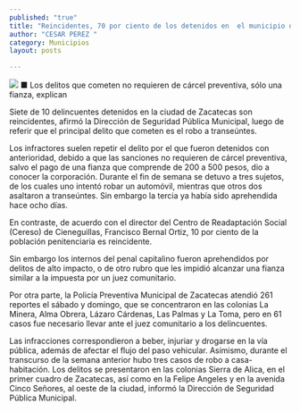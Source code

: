```yaml
---
published: "true"
title: "Reincidentes, 70 por ciento de los detenidos en  el municipio de Zacatecas: Policía Preventiva"
author: "CESAR PEREZ "
category: Municipios
layout: posts

---
```


![](http://i.imgur.com/3PCMCVmm.jpg)
■ Los delitos que cometen no requieren de cárcel preventiva, sólo una fianza, explican

Siete de 10 delincuentes detenidos en la ciudad de Zacatecas son reincidentes, afirmó la Dirección de Seguridad Pública Municipal, luego de referir que el principal delito que cometen es el robo a transeúntes.

Los infractores suelen repetir el delito por el que fueron detenidos con anterioridad, debido a que las sanciones no requieren de cárcel preventiva, salvo el pago de una fianza que comprende de 200 a 500 pesos, dio a conocer la corporación. 
Durante el fin de semana se detuvo a tres sujetos, de los cuales uno intentó robar un automóvil, mientras que otros dos asaltaron a transeúntes. Sin embargo la tercia ya había sido aprehendida hace ocho días.

En contraste, de acuerdo con el director del Centro de Readaptación Social (Cereso) de Cieneguillas, Francisco Bernal Ortiz, 10 por ciento de la población penitenciaria es reincidente.

Sin embargo los internos del penal capitalino fueron aprehendidos por delitos de alto impacto, o de otro rubro que les impidió alcanzar una fianza similar a la impuesta por un juez comunitario.

Por otra parte, la Policía Preventiva Municipal de Zacatecas atendió 261 reportes el sábado y domingo, que se concentraron en las colonias La Minera, Alma Obrera, Lázaro Cárdenas, Las Palmas y La Toma, pero en 61 casos fue necesario llevar ante el juez comunitario a los delincuentes.

Las infracciones correspondieron a beber, injuriar y drogarse en la vía pública, además de afectar el flujo del paso vehicular. Asimismo, durante el transcurso de la semana anterior hubo tres casos de robo a casa-habitación.
Los delitos se presentaron en las colonias Sierra de Alica, en el primer cuadro de Zacatecas, así como en la Felipe Angeles y en la avenida Cinco Señores, al oeste de la ciudad, informó la Dirección de Seguridad Pública Municipal.
